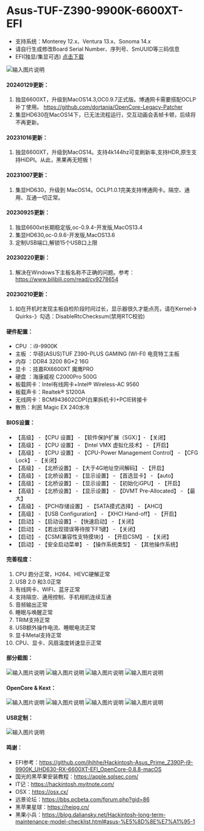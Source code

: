 # Asus-TUF-Z390-9900K-6600XT-EFI
- 支持系统：Monterey 12.x、Ventura 13.x、Sonoma 14.x 
- 请自行生成修改Board Serial Number、序列号、SmUUID等三码信息
- EFI(独显/集显可选) [点击下载](https://github.com/lwf1127/Asus-TUF-Z390-9900K-6600XT-EFI/releases)
  
![输入图片说明](image/macos.png)
#### 20240129更新：
1. 独显6600XT，升级到MacOS14.3,OC0.9.7正式版。博通网卡需要搭配OCLP补丁使用。 https://github.com/dortania/OpenCore-Legacy-Patcher
2. 集显HD630在MacOS14下，已无法流程运行，交互动画会丢帧卡顿，后续将不再更新。

#### 20231016更新：
1. 独显6600XT，升级到MacOS14。支持4k144hz可变刷新率,支持HDR,原生支持HiDPI。从此，黑果再无短板！
   
#### 20231007更新：
1. 集显HD630，升级到 MacOS14。OCLP1.0.1完美支持博通网卡。隔空、通用、互通一切正常。
  
#### 20230925更新：

1. 独显6600xt长期稳定版,oc-0.9.4-开发版,MacOS13.4
2. 集显HD630,oc-0.9.6-开发版,MacOS13.6
3. 定制USB端口,解锁15个USB口上限
   
#### 20230220更新：

1. 解决在Windows下主板名称不正确的问题。参考：https://www.bilibili.com/read/cv9278654

#### 20230210更新：

1. 如在开机时发现主板自检阶段时间过长，显示器很久才能点亮，请在Kernel-》Quirks-》勾选：DisableRtcChecksum(禁用RTC校验)


#### 硬件配置：
- CPU ：i9-9900K
- 主板 ：华硕(ASUS)TUF Z390-PLUS GAMING (WI-FI) 电竞特工主板
- 内存 ：DDR4 3200 8G*2 16G
- 显卡 ：技嘉RX6600XT 魔鹰PRO
- 硬盘 ：海康威视 C2000Pro 500G
- 板载网卡：Intel有线网卡+Intel® Wireless-AC 9560
- 板载声卡：Realtek® S1200A
- 无线网卡：BCM943602CDP(白果拆机卡)+PCIE转接卡
- 散热：利民 Magic EX 240水冷

#### BIOS设置：

- 【高级】 - 【CPU 设置】 - 【软件保护扩展（SGX）】- 【关闭】
- 【高级】 - 【CPU 设置】 - 【Intel VMX 虚拟化技术】 - 【开启】
- 【高级】 - 【CPU 设置】 - 【CPU-Power Management Control】 - 【CFG Lock】 - 【关闭】
- 【高级】 - 【北桥设置】 - 【大于4G地址空间解码】 - 【开启】
- 【高级】 - 【北桥设置】 - 【显示设置】 - 【首选显卡】 - 【auto】
- 【高级】 - 【北桥设置】 - 【显示设置】 - 【初始化iGPU】 - 【开启】
- 【高级】 - 【北桥设置】 - 【显示设置】 - 【DVMT Pre-Allocated】 - 【最大】
- 【高级】 - 【PCH存储设置】 - 【SATA摸式选择】 - 【AHCI】
- 【高级】 - 【USB Configuration】 - 【XHCI Hand-off】 - 【开启】
- 【启动】 - 【启动设置】- 【快速启动】 - 【关闭】
- 【启动】 - 【若出现错误等待按下F1键】  - 【关闭】
- 【启动】 - 【CSM(兼容性支特摸块)】 - 【开启CSM】 - 【关闭】
- 【启动】 - 【安全启动菜单】 - 【操作系统类型】 - 【其他操作系统】

#### 完善程度：
1. CPU 跑分正常，H264、HEVC硬解正常
2. USB 2.0 和3.0正常
3. 有线网卡、WIFI、蓝牙正常
4. 支持隔空、通用控制、手机相机连续互通
5. 音频输出正常
6. 睡眠与唤醒正常
7. TRIM支持正常
8. USB额外操作电流、睡眠电流正常
9. 显卡Metal支持正常
10. CPU、显卡、风扇温度转速显示正常

#### 部分截图：
![输入图片说明](image/amd-gpu.png)
![输入图片说明](image/wifi.png)
![输入图片说明](image/ble.png)
![输入图片说明](image/dpi.png)

#### OpenCore & Kext：
![输入图片说明](image/acpi.png)
![输入图片说明](image/dp.png)
![输入图片说明](image/kernel-3.png)
![输入图片说明](image/boot-args.png)


#### USB定制：
![输入图片说明](image/usb-2.png)

#### 鸣谢：
- EFI参考：https://github.com/jhihhe/Hackintosh-Asus_Prime_Z390P-i9-9900K_UHD630-RX-6600XT-EFI_OpenCore-0.8.8-macOS
- 国光的黑苹果安装教程：https://apple.sqlsec.com/
- IT记：https://hackintosh.myitnote.com/
- OSX：https://osx.cx/
- 远景论坛：https://bbs.pcbeta.com/forum.php?gid=86
- 黑苹果星球：https://heipg.cn/
- 黑果小兵：https://blog.daliansky.net/Hackintosh-long-term-maintenance-model-checklist.html#asus-%E5%8D%8E%E7%A1%95-1
